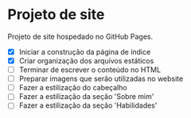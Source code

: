 # Projeto de site
Projeto de site hospedado no GitHub Pages.
- [x] Iniciar a construção da página de índice
- [x] Criar organização dos arquivos estáticos
- [ ] Terminar de escrever o conteúdo no HTML
- [ ] Preparar imagens que serão utilizadas no website
- [ ] Fazer a estilização do cabeçalho
- [ ] Fazer a estilização da seção 'Sobre mim'
- [ ] Fazer a estilização da seção 'Habilidades'